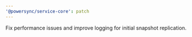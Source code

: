 ```yaml
---
'@powersync/service-core': patch
---
```


Fix performance issues and improve logging for initial snapshot replication.
